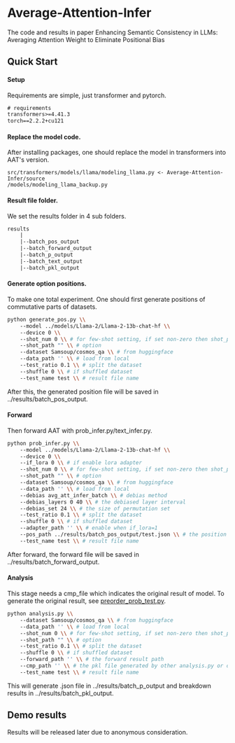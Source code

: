# Average-Attention-Infer
The code and results in paper Enhancing Semantic Consistency in LLMs: Averaging Attention Weight to Eliminate Positional Bias





## Quick Start

#### Setup

Requirements are simple, just transformer and pytorch.

```txt
# requirements
transformers>=4.41.3
torch==2.2.2+cu121
```

#### Replace the model code.

After installing packages, one should replace the model in transformers into AAT's version.

```
src/transformers/models/llama/modeling_llama.py <- Average-Attention-Infer/source
/models/modeling_llama_backup.py
```





#### Result file folder.

We set the results folder in 4 sub folders.

```tex
results
    |
    |--batch_pos_output
    |--batch_forward_output
    |--batch_p_output
    |--batch_text_output
    |--batch_pkl_output
```



#### Generate option positions.

To make one total experiment. One should first generate positions of commutative parts of datasets.

```bash
python generate_pos.py \\
    --model ../models/Llama-2/Llama-2-13b-chat-hf \\
    --device 0 \\
    --shot_num 0 \\ # for few-shot setting, if set non-zero then shot_path should be set
    --shot_path "" \\ # option
    --dataset Samsoup/cosmos_qa \\ # from huggingface
    --data_path '' \\ # load from local
    --test_ratio 0.1 \\ # split the dataset
    --shuffle 0 \\ # if shuffled dataset
    --test_name test \\ # result file name

```

After this, the generated position file will be saved in ../results/batch_pos_output.



#### Forward

Then forward AAT with prob_infer.py/text_infer.py.

```bash
python prob_infer.py \\
    --model ../models/Llama-2/Llama-2-13b-chat-hf \\
    --device 0 \\
    --if_lora 0 \\ # if enable lora adapter
    --shot_num 0 \\ # for few-shot setting, if set non-zero then shot_path should be set
    --shot_path "" \\ # option
    --dataset Samsoup/cosmos_qa \\ # from huggingface
    --data_path '' \\ # load from local
    --debias avg_att_infer_batch \\ # debias method
    --debias_layers 0 40 \\ # the debiased layer interval
    --debias_set 24 \\ # the size of permutation set
    --test_ratio 0.1 \\ # split the dataset
    --shuffle 0 \\ # if shuffled dataset
	--adapter_path '' \\ # enable when if_lora=1
	--pos_path ../results/batch_pos_output/test.json \\ # the position file path generated
	--test_name test \\ # result file name
```

After forward, the forward file will be saved in ../results/batch_forward_output.



#### Analysis

This stage  needs a cmp_file which indicates the original result of model. To generate the original result, see [preorder_prob_test.py](https://github.com/Monarchlee/Average-Attention-Infer/blob/main/source/prob/preorder_prob_test.py).

```bash
python analysis.py \\
    --dataset Samsoup/cosmos_qa \\ # from huggingface
    --data_path '' \\ # load from local
    --shot_num 0 \\ # for few-shot setting, if set non-zero then shot_path should be set
    --shot_path "" \\ # option
    --test_ratio 0.1 \\ # split the dataset
    --shuffle 0 \\ # if shuffled dataset
	--forward_path '' \\ # the forward result path
	--cmp_path '' \\ # the pkl file generated by other analysis.py or orginal file
	--test_name test \\ # result file name
```

This will generate .json file in ../results/batch_p_output and breakdown results in ../results/batch_pkl_output.



## Demo results

Results will be released later due to anonymous consideration.



